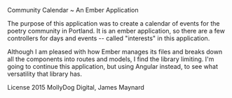 Community Calendar ~ An Ember Application

The purpose of this application was to create a calendar of events for the poetry community in Portland.  It is an ember application, so there are a few controllers for days and events -- called "interests" in this application.

Although I am pleased with how Ember manages its files and breaks down all the components into routes and models, I find the library limiting.  I'm going to continue this application, but using Angular instead, to see what versatility that library has.

License 2015 MollyDog Digital, James Maynard
